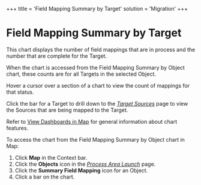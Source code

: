 +++
title = 'Field Mapping Summary by Target'
solution = 'Migration'
+++

# Field Mapping Summary by Target

This chart displays the number of field mappings that are in process and
the number that are complete for the Target.

When the chart is accessed from the Field Mapping Summary by Object
chart, these counts are for all Targets in the selected Object.

Hover a cursor over a section of a chart to view the count of mappings
for that status.

Click the bar for a Target to drill down to the
[<span style="font-style: italic;">Target
Sources</span>](../Page_Desc/Target_Sources_H_Map) page to view the
Sources that are being mapped to the Target.

Refer to [View Dashboards in Map](View_Dashboards_in_Map) for
general information about chart features.

To access the chart from the Field Mapping Summary by Object chart in
Map:

1.  Click <span style="font-weight: bold;">Map</span> in the Context
    bar.
2.  Click the <span style="font-weight: bold;">Objects</span> icon in
    the *[Process Area
    Launch](../Page_Desc/Process_Area_Launch_map)* page.
3.  Click the <span style="font-weight: bold;">Summary Field
    Mapping</span> icon for an Object.
4.  Click a bar on the chart.
